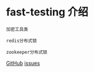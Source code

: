 # fast-testing 介绍 #

`加密工具类`

`redis分布式锁`

`zookeeper分布式锁`

[GitHub](https://github.com/infowangxin) [issues](https://github.com/infowangxin/fast-testing/issues)
